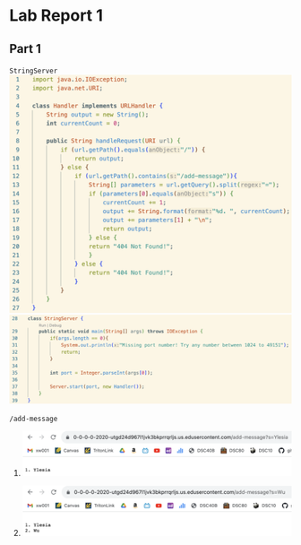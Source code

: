 # Lab Report 1

## Part 1

`StringServer`
![Image](lab-report-2-images/StringServerCode1.png)
![Image](lab-report-2-images/StringServerCode2.png)

`/add-message`
1. ![Image](lab-report-2-images/Server1.png)

2. ![Image](lab-report-2-images/Server2.png)

